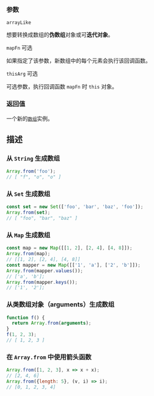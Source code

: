 ###  参数

`arrayLike`

想要转换成数组的**伪数组**对象或可**迭代对象**。

`mapFn`  可选

如果指定了该参数，新数组中的每个元素会执行该回调函数。

`thisArg`  可选

可选参数，执行回调函数  `mapFn`  时  `this`  对象。

### 返回值

一个新的[`数组`](https://developer.mozilla.org/zh-CN/docs/Web/JavaScript/Reference/Array)实例。

## 描述

### 从  `String`  生成数组

```js
Array.from('foo'); 
// [ "f", "o", "o" ]
```

### 从  `Set`  生成数组

```js
const set = new Set(['foo', 'bar', 'baz', 'foo']);
Array.from(set);
// [ "foo", "bar", "baz" ]
```

### 从  `Map`  生成数组

```js
const map = new Map([[1, 2], [2, 4], [4, 8]]);
Array.from(map);
// [[1, 2], [2, 4], [4, 8]]
const mapper = new Map([['1', 'a'], ['2', 'b']]);
Array.from(mapper.values());
// ['a', 'b'];
Array.from(mapper.keys());
// ['1', '2'];
```

### 从类数组对象（arguments）生成数组

```js
function f() {
  return Array.from(arguments);
}
f(1, 2, 3);
// [ 1, 2, 3 ]
```

### 在  `Array.from`  中使用箭头函数

```js
Array.from([1, 2, 3], x => x + x);
// [2, 4, 6]
Array.from({length: 5}, (v, i) => i);
// [0, 1, 2, 3, 4]
```
<!--stackedit_data:
eyJoaXN0b3J5IjpbLTczMTQwMTE5NF19
-->